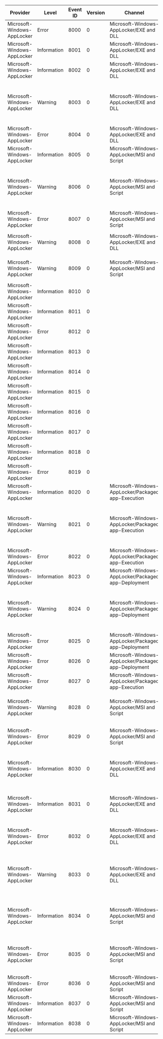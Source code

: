 Provider                     |  Level        |  Event ID  |  Version  |  Channel                                              |  Task                   |  Opcode  |  Keyword  |  Message
-----------------------------|---------------|------------|-----------|-------------------------------------------------------|-------------------------|----------|-----------|-----------------------------------------------------------------------------------------------------------------------------------------
Microsoft-Windows-AppLocker  |  Error        |  8000      |  0        |  Microsoft-Windows-AppLocker/EXE and DLL              |                         |          |           |  AppID policy conversion failed. Status {Status}.
Microsoft-Windows-AppLocker  |  Information  |  8001      |  0        |  Microsoft-Windows-AppLocker/EXE and DLL              |                         |          |           |
Microsoft-Windows-AppLocker  |  Information  |  8002      |  0        |  Microsoft-Windows-AppLocker/EXE and DLL              |                         |          |           |  {PolicyNameLength}1 was allowed to run.
Microsoft-Windows-AppLocker  |  Warning      |  8003      |  0        |  Microsoft-Windows-AppLocker/EXE and DLL              |                         |          |           |  {PolicyNameLength}1 was allowed to run but would have been prevented from running if the AppLocker policy were enforced.
Microsoft-Windows-AppLocker  |  Error        |  8004      |  0        |  Microsoft-Windows-AppLocker/EXE and DLL              |                         |          |           |  {PolicyNameLength}1 was prevented from running.
Microsoft-Windows-AppLocker  |  Information  |  8005      |  0        |  Microsoft-Windows-AppLocker/MSI and Script           |                         |          |           |  {PolicyNameLength}1 was allowed to run.
Microsoft-Windows-AppLocker  |  Warning      |  8006      |  0        |  Microsoft-Windows-AppLocker/MSI and Script           |                         |          |           |  {PolicyNameLength}1 was allowed to run but would have been prevented from running if the AppLocker policy were enforced.
Microsoft-Windows-AppLocker  |  Error        |  8007      |  0        |  Microsoft-Windows-AppLocker/MSI and Script           |                         |          |           |  {PolicyNameLength}1 was prevented from running.
Microsoft-Windows-AppLocker  |  Warning      |  8008      |  0        |  Microsoft-Windows-AppLocker/EXE and DLL              |                         |          |           |  {FilePathBuffer}: AppLocker component not available on this SKU.
Microsoft-Windows-AppLocker  |  Warning      |  8009      |  0        |  Microsoft-Windows-AppLocker/MSI and Script           |                         |          |           |  {FilePathBuffer}: AppLocker component not available on this SKU.
Microsoft-Windows-AppLocker  |  Information  |  8010      |  0        |                                                       |  SrpPolicyConversion    |  Start   |           |
Microsoft-Windows-AppLocker  |  Information  |  8011      |  0        |                                                       |  SrpPolicyConversion    |  Stop    |           |
Microsoft-Windows-AppLocker  |  Error        |  8012      |  0        |                                                       |  SrpPolicyConversion    |  Stop    |           |
Microsoft-Windows-AppLocker  |  Information  |  8013      |  0        |                                                       |  SrpPolicyRuleSort      |  Start   |           |
Microsoft-Windows-AppLocker  |  Information  |  8014      |  0        |                                                       |  SrpPolicyRuleSort      |  Stop    |           |
Microsoft-Windows-AppLocker  |  Information  |  8015      |  0        |                                                       |  SrpPolicyHitCountJoin  |  Start   |           |
Microsoft-Windows-AppLocker  |  Information  |  8016      |  0        |                                                       |  SrpPolicyHitCountJoin  |  Stop    |           |
Microsoft-Windows-AppLocker  |  Information  |  8017      |  0        |                                                       |  SrpPolicyLoad          |  Start   |           |
Microsoft-Windows-AppLocker  |  Information  |  8018      |  0        |                                                       |  SrpPolicyLoad          |  Stop    |           |
Microsoft-Windows-AppLocker  |  Error        |  8019      |  0        |                                                       |  SrpPolicyLoad          |  Stop    |           |
Microsoft-Windows-AppLocker  |  Information  |  8020      |  0        |  Microsoft-Windows-AppLocker/Packaged app-Execution   |                         |          |           |  {PolicyNameLength}1 was allowed to run.
Microsoft-Windows-AppLocker  |  Warning      |  8021      |  0        |  Microsoft-Windows-AppLocker/Packaged app-Execution   |                         |          |           |  {PolicyNameLength}1 was allowed to run but would have been prevented from running if the AppLocker policy were enforced.
Microsoft-Windows-AppLocker  |  Error        |  8022      |  0        |  Microsoft-Windows-AppLocker/Packaged app-Execution   |                         |          |           |  {PolicyNameLength}1 was prevented from running.
Microsoft-Windows-AppLocker  |  Information  |  8023      |  0        |  Microsoft-Windows-AppLocker/Packaged app-Deployment  |                         |          |           |  {PolicyNameLength}1 was allowed to be installed.
Microsoft-Windows-AppLocker  |  Warning      |  8024      |  0        |  Microsoft-Windows-AppLocker/Packaged app-Deployment  |                         |          |           |  {PolicyNameLength}1 was allowed to run but would have been prevented from running if the AppLocker policy were enforced.
Microsoft-Windows-AppLocker  |  Error        |  8025      |  0        |  Microsoft-Windows-AppLocker/Packaged app-Deployment  |                         |          |           |  {PolicyNameLength}1 was prevented from running.
Microsoft-Windows-AppLocker  |  Error        |  8026      |  0        |  Microsoft-Windows-AppLocker/Packaged app-Deployment  |                         |          |           |
Microsoft-Windows-AppLocker  |  Error        |  8027      |  0        |  Microsoft-Windows-AppLocker/Packaged app-Execution   |                         |          |           |
Microsoft-Windows-AppLocker  |  Warning      |  8028      |  0        |  Microsoft-Windows-AppLocker/MSI and Script           |                         |          |           |  {FilePath} was allowed to run but would have been prevented if the Config CI policy were enforced.
Microsoft-Windows-AppLocker  |  Error        |  8029      |  0        |  Microsoft-Windows-AppLocker/MSI and Script           |                         |          |           |  {FilePath} was prevented from running due to Config CI policy.
Microsoft-Windows-AppLocker  |  Information  |  8030      |  0        |  Microsoft-Windows-AppLocker/EXE and DLL              |                         |          |           |  ManagedInstaller check SUCCEEDED during Appid verification of{ImageName}.Status: {StatusCode}
Microsoft-Windows-AppLocker  |  Information  |  8031      |  0        |  Microsoft-Windows-AppLocker/EXE and DLL              |                         |          |           |  SmartlockerFilter detected file {FileName} being written by process {CurrentProcess}.
Microsoft-Windows-AppLocker  |  Error        |  8032      |  0        |  Microsoft-Windows-AppLocker/EXE and DLL              |                         |          |           |  ManagedInstaller check FAILED during Appid verification of{ImageName}.Status: {StatusCode}
Microsoft-Windows-AppLocker  |  Warning      |  8033      |  0        |  Microsoft-Windows-AppLocker/EXE and DLL              |                         |          |           |  ManagedInstaller check FAILED during Appid verification of{ImageName}.Status: {StatusCode}Allowed to run due to Audit Applocker Policy
Microsoft-Windows-AppLocker  |  Information  |  8034      |  0        |  Microsoft-Windows-AppLocker/MSI and Script           |                         |          |           |  ManagedInstaller Script check FAILED during Appid verification of{ImageName}.Status: {StatusCode}
Microsoft-Windows-AppLocker  |  Error        |  8035      |  0        |  Microsoft-Windows-AppLocker/MSI and Script           |                         |          |           |  ManagedInstaller Script check SUCCEEDED during Appid verification of{ImageName}.Status: {StatusCode}
Microsoft-Windows-AppLocker  |  Error        |  8036      |  0        |  Microsoft-Windows-AppLocker/MSI and Script           |                         |          |           |  {CLSID} was prevented from running due to Config CI policy.
Microsoft-Windows-AppLocker  |  Information  |  8037      |  0        |  Microsoft-Windows-AppLocker/MSI and Script           |                         |          |           |  {FilePath} passed Config CI policy and was allowed to run.
Microsoft-Windows-AppLocker  |  Information  |  8038      |  0        |  Microsoft-Windows-AppLocker/MSI and Script           |                         |          |           |
